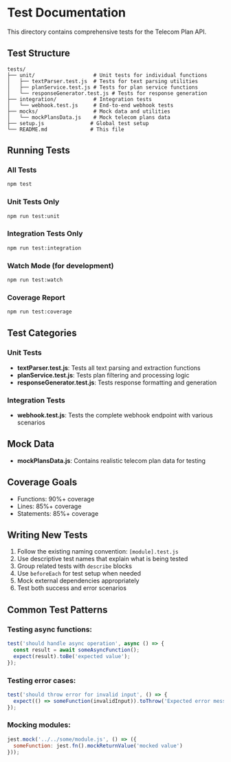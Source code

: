 
# Test Documentation

This directory contains comprehensive tests for the Telecom Plan API.

## Test Structure

```
tests/
├── unit/                   # Unit tests for individual functions
│   ├── textParser.test.js  # Tests for text parsing utilities
│   ├── planService.test.js # Tests for plan service functions
│   └── responseGenerator.test.js # Tests for response generation
├── integration/            # Integration tests
│   └── webhook.test.js     # End-to-end webhook tests
├── mocks/                  # Mock data and utilities
│   └── mockPlansData.js    # Mock telecom plans data
├── setup.js               # Global test setup
└── README.md              # This file
```

## Running Tests

### All Tests
```bash
npm test
```

### Unit Tests Only
```bash
npm run test:unit
```

### Integration Tests Only
```bash
npm run test:integration
```

### Watch Mode (for development)
```bash
npm run test:watch
```

### Coverage Report
```bash
npm run test:coverage
```

## Test Categories

### Unit Tests
- **textParser.test.js**: Tests all text parsing and extraction functions
- **planService.test.js**: Tests plan filtering and processing logic
- **responseGenerator.test.js**: Tests response formatting and generation

### Integration Tests
- **webhook.test.js**: Tests the complete webhook endpoint with various scenarios

## Mock Data
- **mockPlansData.js**: Contains realistic telecom plan data for testing

## Coverage Goals
- Functions: 90%+ coverage
- Lines: 85%+ coverage
- Statements: 85%+ coverage

## Writing New Tests

1. Follow the existing naming convention: `[module].test.js`
2. Use descriptive test names that explain what is being tested
3. Group related tests with `describe` blocks
4. Use `beforeEach` for test setup when needed
5. Mock external dependencies appropriately
6. Test both success and error scenarios

## Common Test Patterns

### Testing async functions:
```javascript
test('should handle async operation', async () => {
  const result = await someAsyncFunction();
  expect(result).toBe('expected value');
});
```

### Testing error cases:
```javascript
test('should throw error for invalid input', () => {
  expect(() => someFunction(invalidInput)).toThrow('Expected error message');
});
```

### Mocking modules:
```javascript
jest.mock('../../some/module.js', () => ({
  someFunction: jest.fn().mockReturnValue('mocked value')
}));
```
